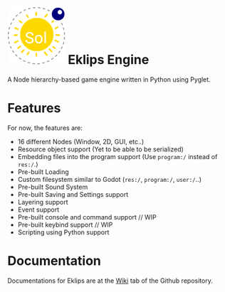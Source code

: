 # ![Eklips](img/icon.png) Eklips Engine
A Node hierarchy-based game engine written in Python using Pyglet.

# Features
For now, the features are:
 - 16 different Nodes (Window, 2D, GUI, etc..)
 - Resource object support (Yet to be able to be serialized)
 - Embedding files into the program  support (Use `program:/` instead of `res:/`.)
 - Pre-built Loading
 - Custom filesystem similar to Godot (`res:/`, `program:/`, `user:/`..)
 - Pre-built Sound System
 - Pre-built Saving and Settings support
 - Layering support
 - Event support
 - Pre-built console and command support // WIP
 - Pre-built keybind support             // WIP
 - Scripting using Python support

# Documentation
Documentations for Eklips are at the [Wiki](https://github.com/Za9-118/Eklips/wiki) tab of the Github repository.
